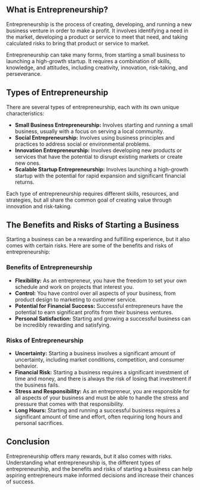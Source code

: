 
What is Entrepreneurship?
-------------------------

Entrepreneurship is the process of creating, developing, and running a new business venture in order to make a profit. It involves identifying a need in the market, developing a product or service to meet that need, and taking calculated risks to bring that product or service to market.

Entrepreneurship can take many forms, from starting a small business to launching a high-growth startup. It requires a combination of skills, knowledge, and attitudes, including creativity, innovation, risk-taking, and perseverance.

Types of Entrepreneurship
-------------------------

There are several types of entrepreneurship, each with its own unique characteristics:

* **Small Business Entrepreneurship:** Involves starting and running a small business, usually with a focus on serving a local community.
* **Social Entrepreneurship:** Involves using business principles and practices to address social or environmental problems.
* **Innovation Entrepreneurship:** Involves developing new products or services that have the potential to disrupt existing markets or create new ones.
* **Scalable Startup Entrepreneurship:** Involves launching a high-growth startup with the potential for rapid expansion and significant financial returns.

Each type of entrepreneurship requires different skills, resources, and strategies, but all share the common goal of creating value through innovation and risk-taking.

The Benefits and Risks of Starting a Business
---------------------------------------------

Starting a business can be a rewarding and fulfilling experience, but it also comes with certain risks. Here are some of the benefits and risks of entrepreneurship:

### Benefits of Entrepreneurship

* **Flexibility:** As an entrepreneur, you have the freedom to set your own schedule and work on projects that interest you.
* **Control:** You have control over all aspects of your business, from product design to marketing to customer service.
* **Potential for Financial Success:** Successful entrepreneurs have the potential to earn significant profits from their business ventures.
* **Personal Satisfaction:** Starting and growing a successful business can be incredibly rewarding and satisfying.

### Risks of Entrepreneurship

* **Uncertainty:** Starting a business involves a significant amount of uncertainty, including market conditions, competition, and consumer behavior.
* **Financial Risk:** Starting a business requires a significant investment of time and money, and there is always the risk of losing that investment if the business fails.
* **Stress and Responsibility:** As an entrepreneur, you are responsible for all aspects of your business and must be able to handle the stress and pressure that comes with that responsibility.
* **Long Hours:** Starting and running a successful business requires a significant amount of time and effort, often requiring long hours and personal sacrifices.

Conclusion
----------

Entrepreneurship offers many rewards, but it also comes with risks. Understanding what entrepreneurship is, the different types of entrepreneurship, and the benefits and risks of starting a business can help aspiring entrepreneurs make informed decisions and increase their chances of success.
